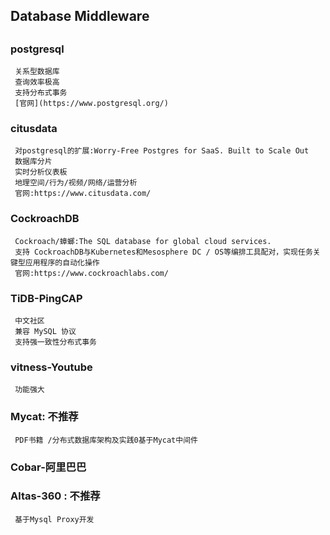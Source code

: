 ## Database Middleware

## 

### postgresql 
     
     关系型数据库
     查询效率极高
     支持分布式事务
     [官网](https://www.postgresql.org/)
 
### citusdata 

     对postgresql的扩展:Worry-Free Postgres for SaaS. Built to Scale Out
     数据库分片
     实时分析仪表板
     地理空间/行为/视频/网络/运营分析
     官网:https://www.citusdata.com/

### CockroachDB 

     Cockroach/蟑螂:The SQL database for global cloud services.
     支持 CockroachDB与Kubernetes和Mesosphere DC / OS等编排工具配对，实现任务关键型应用程序的自动化操作
     官网:https://www.cockroachlabs.com/

### TiDB-PingCAP

     中文社区
     兼容 MySQL 协议
     支持强一致性分布式事务


### vitness-Youtube 
     
     功能强大

### Mycat: 不推荐
     
     PDF书籍 /分布式数据库架构及实践0基于Mycat中间件
          
### Cobar-阿里巴巴

### Altas-360 : 不推荐
     
     基于Mysql Proxy开发   
